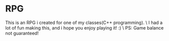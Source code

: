# RPG
 This is an RPG i created for one of my classes(C++ programming). \ I had a lot of fun making this, and i hope you enjoy playing it! :)
 \ PS: Game balance not guaranteed!
